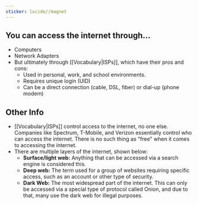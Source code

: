 ```yaml
---
sticker: lucide//magnet
---
```

## You can access the internet through...
- Computers
- Network Adapters
- But ultimately through [[Vocabulary|ISPs]], which have their pros and cons:
	- Used in personal, work, and school environments.
	- Requires unique login (UID)
	- Can be a direct connection (cable, DSL, fiber) or dial-up (phone modem)
## Other Info
- [[Vocabulary|ISPs]] control access to the internet, no one else. Companies like Spectrum, T-Mobile, and Verizon essentially control who can access the internet. There is no such thing as "free" when it comes to accessing the internet.
- There are multiple layers of the internet, shown below:
	- **Surface/light web:** Anything that can be accessed via a search engine is considered this.
	- **Deep web:** The term used for a group of websites requiring specific access, such as an account or other type of security.
	- **Dark Web:** The most widespread part of the internet. This can only be accessed via a special type of protocol called Onion, and due to that, many use the dark web for illegal purposes.